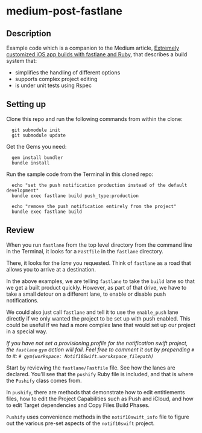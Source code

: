 # medium-post-fastlane

## Description

Example code which is a companion to the Medium article, [Extremely customized iOS app builds with fastlane and Ruby](https://medium.com/@lyndseydf/extremely-customized-ios-app-builds-using-fastlane-and-ruby-cf123622f2d3), that describes a build system that:
- simplifies the handling of different options
- supports complex project editing
- is under unit tests using Rspec

## Setting up

Clone this repo and run the following commands from within the clone:
```
  git submodule init
  git submodule update
```

Get the Gems you need:
```
  gem install bundler
  bundle install
```

Run the sample code from the Terminal in this cloned repo:
```
  echo "set the push notification production instead of the default development"
  bundle exec fastlane build push_type:production
```
```
  echo "remove the push notification entirely from the project"
  bundle exec fastlane build
```

## Review

When you run `fastlane` from the top level directory from the command line in the Terminal, it looks for a `Fastfile` in the `fastlane` directory.

There, it looks for the _lane_ you requested. Think of `fastlane` as a road that allows you to arrive at a destination.

In the above examples, we are telling `fastlane` to take the `build` lane so that we get a built product quickly. However, as part of that drive, we have to take a small detour on a different lane, to enable or disable push notifications.

We could also just call `fastlane` and tell it to use the
`enable_push` lane directly if we only wanted the project to be set up with push enabled. This could be useful if we had a more complex lane that would set up our project in a special way.

_If you have not set a provisioning profile for the notification swift project, the `fastlane` `gym` action will fail. Feel free to comment it out by prepending `#` to it: `# gym(workspace: Notif10Swift.worskspace_filepath)`_

Start by reviewing the `fastlane/Fastfile` file. See how the lanes are declared. You'll see that the `pushify` Ruby file is included, and that is where the `Pushify` class comes from.

In `pushify`, there are methods that demonstrate how to edit entitlements files, how to edit the Project Capabilities such as Push and iCloud, and how to edit Target dependencies and Copy Files Build Phases.

`Pushify` uses convenience methods in the `notif10swift_info` file to figure out the various pre-set aspects of the `notif10swift` project.
